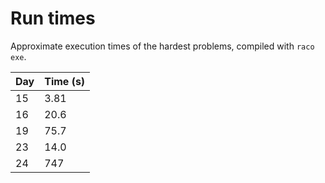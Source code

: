 # Run times

Approximate execution times of the hardest problems, compiled with `raco exe`.

| Day | Time (s) |
|-----|----------|
| 15  | 3.81     |
| 16  | 20.6     |
| 19  | 75.7     |
| 23  | 14.0     |
| 24  | 747      |
